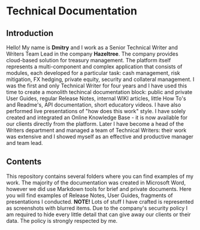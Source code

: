 # Technical Documentation
## Introduction
Hello! My name is **Dmitry** and I work as a Senior Technical Writer and Writers Team Lead in the company **Hazeltree**. The company provides cloud-based solution for treasury management. The platform itself represents a multi-component and complex application that consists of modules, each developed for a particular task: cash management, risk mitigation, FX hedging, private equity, security and collateral management. I was the first and only Technical Writer for four years and I have used this time to create a monolith techincal documentation block: public and private User Guides, regular Release Notes, internal WIKI articles, little How To's and Readme's, API documentation, short educatory videos. I have also performed live presentations of "how does this work" style. I have solely created and integrated an Online Knowledge Base - it is now available for our clients directly from the platform. Later I have become a head of the Writers department and managed a team of Technical Writers: their work was extensive and I showed myself as an effective and productive manager and team lead.
## Contents
This repository contains several folders where you can find examples of my work. The majority of the documentation was created in Microsoft Word, however we did use Markdown tools for brief and private documents. Here you will find examples of Release Notes, User Guides, fragments of presentations I conducted. **NOTE!** Lots of stuff I have crafted is represented as screenshots with blurred items. Due to the company's security policy I am required to hide every little detail that can give away our clients or their data. The policy is strongly respected by me.
